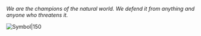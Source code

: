 *We are the champions of the natural world. We defend it from anything and anyone who threatens it.*

![Symbol|150](burning-forest-delapouite.svg)
